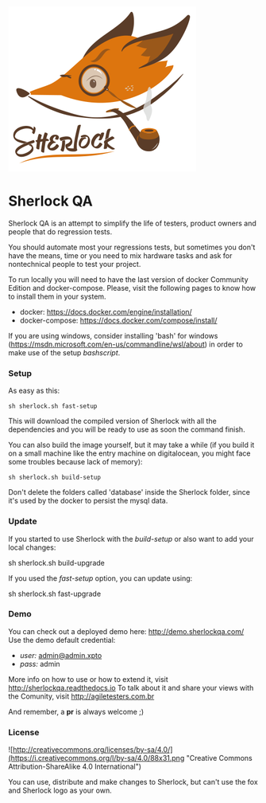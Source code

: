 ![alt tag](https://raw.githubusercontent.com/leoGalani/sherlock/master/frontsherlock/src/assets/img/sherlock.png)

# Sherlock QA

Sherlock QA is an attempt to simplify the life of testers, product owners and
people that do regression tests.

You should automate most your regressions tests, but sometimes you don't have the
means, time or you need to mix hardware tasks and ask for nontechnical people to test
your project.

To run locally you will need to have the last version of docker Community Edition and docker-compose.
Please, visit the following pages to know how to install them in your system.

- docker: https://docs.docker.com/engine/installation/
- docker-compose: https://docs.docker.com/compose/install/

If you are using windows, consider installing 'bash' for windows (https://msdn.microsoft.com/en-us/commandline/wsl/about) in order to make use of the setup _bashscript_.

### Setup

As easy as this:

    sh sherlock.sh fast-setup


This will download the compiled version of Sherlock with all the dependencies and you will be ready to use as soon the command finish.

You can also build the image yourself, but it may take a while (if you build it on a small machine like the entry machine on digitalocean, you might face some troubles because lack of memory):


    sh sherlock.sh build-setup


Don't delete the folders called 'database' inside the Sherlock folder, since it's used by the docker to persist the mysql data.

### Update

If you started to use Sherlock with the _build-setup_ or also want to add your local changes:

  sh sherlock.sh build-upgrade


If you used the _fast-setup_ option, you can update using:

  sh sherlock.sh fast-upgrade


###  Demo

You can check out a deployed demo here: http://demo.sherlockqa.com/
Use the demo default credential:

- _user:_ admin@admin.xpto
- _pass:_ admin

More info on how to use or how to extend it, visit http://sherlockqa.readthedocs.io
To talk about it and share your views with the Comunity, visit http://agiletesters.com.br

And remember, a __pr__ is always welcome ;)

### License

![http://creativecommons.org/licenses/by-sa/4.0/](https://i.creativecommons.org/l/by-sa/4.0/88x31.png "Creative Commons Attribution-ShareAlike 4.0 International")

You can use, distribute and make changes to Sherlock, but can't use the fox and Sherlock logo as your own.

